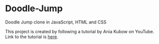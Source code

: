# Doodle-Jump
Doodle Jump clone in JavaScript, HTML and CSS

This project is created by following a tutorial by Ania Kubow on YouTube. Link to the tutorial is [here](https://www.youtube.com/watch?v=8xPsg6yv7TU&t=1653s).
